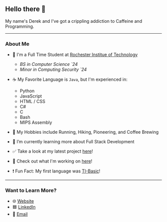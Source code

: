 ## Hello there 👋

My name's Derek and I've got a crippling addiction to Caffeine and Programming.

---
### About Me
- 🐯 I'm a Full Time Student at [Rochester Institue of Technology](https://www.rit.edu/)
  - _BS in Computer Science `24_
  - _Minor in Computing Security `24_
  
- ☕ My Favorite Language is `Java`, but I'm experienced in:
  - Python
  - JavaScript
  - HTML / CSS
  - C#
  - C
  - Bash
  - MIPS Assembly

- 🏃‍ My Hobbies include Running, Hiking, Pioneering, and Coffee Brewing
  
- 🌱 I’m currently learning more about Full Stack Development
  
- ✅ Take a look at my latest project [here](https://github.com/dlg1206/RIT-Schedule-Maker)!

- 🔭 Check out what I'm working on [here](https://derek-garcia.ddns.net/finances-web-app/)!

- ❗ Fun Fact: My first language was [TI-Basic](https://en.wikipedia.org/wiki/TI-BASIC)!
  
---
### Want to Learn More?
- 🌐 [Website](https://derek-garcia.ddns.net)
- 🟦 [LinkedIn](https://www.linkedin.com/in/derek-garcia/)
- 📧 [Email](mailto:dlg1206@rit.edu)

